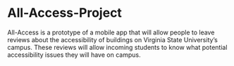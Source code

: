 # All-Access-Project
All-Access is a prototype of a mobile app that will allow
people to leave reviews about the accessibility of buildings on Virginia State
University’s campus. These reviews will allow incoming students to know what
potential accessibility issues they will have on campus.
